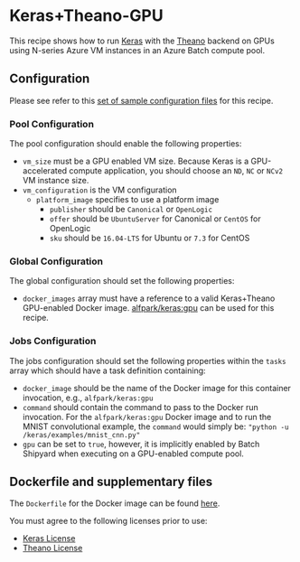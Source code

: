 # Keras+Theano-GPU
This recipe shows how to run [Keras](https://keras.io/) with the
[Theano](http://www.deeplearning.net/software/theano/) backend on
GPUs using N-series Azure VM instances in an Azure Batch compute pool.

## Configuration
Please see refer to this [set of sample configuration files](./config) for
this recipe.

### Pool Configuration
The pool configuration should enable the following properties:
* `vm_size` must be a GPU enabled VM size. Because Keras is a GPU-accelerated
compute application, you should choose an `ND`, `NC` or `NCv2` VM instance
size.
* `vm_configuration` is the VM configuration
  * `platform_image` specifies to use a platform image
    * `publisher` should be `Canonical` or `OpenLogic`
    * `offer` should be `UbuntuServer` for Canonical or `CentOS` for OpenLogic
    * `sku` should be `16.04-LTS` for Ubuntu or `7.3` for CentOS

### Global Configuration
The global configuration should set the following properties:
* `docker_images` array must have a reference to a valid Keras+Theano
GPU-enabled Docker image.
[alfpark/keras:gpu](https://hub.docker.com/r/alfpark/keras/) can be used for
this recipe.

### Jobs Configuration
The jobs configuration should set the following properties within the `tasks`
array which should have a task definition containing:
* `docker_image` should be the name of the Docker image for this container invocation,
e.g., `alfpark/keras:gpu`
* `command` should contain the command to pass to the Docker run invocation.
For the `alfpark/keras:gpu` Docker image and to run the MNIST convolutional
example, the `command` would simply be:
`"python -u /keras/examples/mnist_cnn.py"`
* `gpu` can be set to `true`, however, it is implicitly enabled by Batch
Shipyard when executing on a GPU-enabled compute pool.

## Dockerfile and supplementary files
The `Dockerfile` for the Docker image can be found [here](./docker).

You must agree to the following licenses prior to use:
* [Keras License](https://github.com/fchollet/keras/blob/master/LICENSE)
* [Theano License](https://github.com/Theano/Theano/blob/master/doc/LICENSE.txt)
